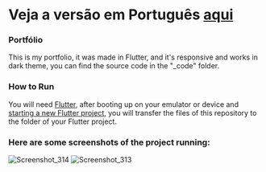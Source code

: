 # Veja a versão em Português <a href="README-ptbr.md">aqui</a>

### Portfólio

This is my portfolio, it was made in Flutter, and it's responsive and works in dark theme, you can find the source code in the "_code" folder.

### How to Run

You will need <a href="https://docs.flutter.dev/get-started/install">Flutter</a>, after booting up on your emulator or device and <a href="https://docs.flutter.dev/get-started/codelab">starting a new Flutter project</a>, you will transfer the files of this repository to the folder of your Flutter project.

### Here are some screenshots of the project running:

![Screenshot_314](https://user-images.githubusercontent.com/113607857/194425038-0ea099c3-73e3-46f6-9a1e-e6f9da4df3f2.png)
![Screenshot_313](https://user-images.githubusercontent.com/113607857/194424889-313cade0-524d-41cb-8d50-bf84deb678d4.png)


